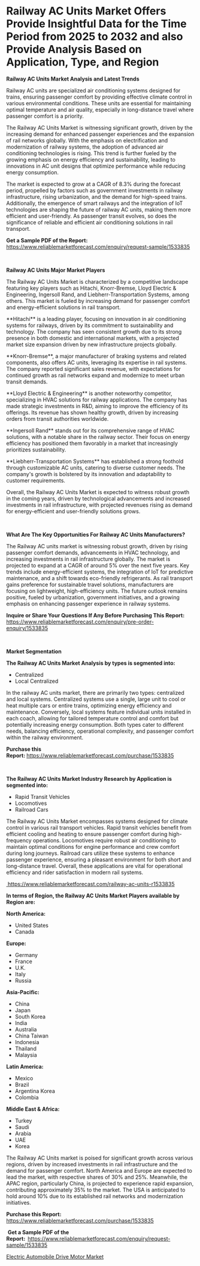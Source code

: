 <p><h1>Railway AC Units Market Offers Provide Insightful Data for the Time Period from 2025 to 2032 and also Provide Analysis Based on Application, Type, and Region</h1></p><p><strong>Railway AC Units Market Analysis and Latest Trends</strong></p>
<p><p>Railway AC units are specialized air conditioning systems designed for trains, ensuring passenger comfort by providing effective climate control in various environmental conditions. These units are essential for maintaining optimal temperature and air quality, especially in long-distance travel where passenger comfort is a priority.</p><p>The Railway AC Units Market is witnessing significant growth, driven by the increasing demand for enhanced passenger experiences and the expansion of rail networks globally. With the emphasis on electrification and modernization of railway systems, the adoption of advanced air conditioning technologies is rising. This trend is further fueled by the growing emphasis on energy efficiency and sustainability, leading to innovations in AC unit designs that optimize performance while reducing energy consumption.</p><p>The market is expected to grow at a CAGR of 8.3% during the forecast period, propelled by factors such as government investments in railway infrastructure, rising urbanization, and the demand for high-speed trains. Additionally, the emergence of smart railways and the integration of IoT technologies are shaping the future of railway AC units, making them more efficient and user-friendly. As passenger transit evolves, so does the significance of reliable and efficient air conditioning solutions in rail transport.</p></p>
<p><strong>Get a Sample PDF of the Report:&nbsp;</strong> <a href="https://www.reliablemarketforecast.com/enquiry/request-sample/1533835?utm_campaign=2875&utm_medium=2&utm_source=Github&utm_content=ia&utm_term=30032025&utm_id=railway-ac-units">https://www.reliablemarketforecast.com/enquiry/request-sample/1533835</a></p>
<p>&nbsp;</p>
<p><strong>Railway AC Units Major Market Players</strong></p>
<p><p>The Railway AC Units Market is characterized by a competitive landscape featuring key players such as Hitachi, Knorr-Bremse, Lloyd Electric & Engineering, Ingersoll Rand, and Liebherr-Transportation Systems, among others. This market is fueled by increasing demand for passenger comfort and energy-efficient solutions in rail transport.</p><p>**Hitachi** is a leading player, focusing on innovation in air conditioning systems for railways, driven by its commitment to sustainability and technology. The company has seen consistent growth due to its strong presence in both domestic and international markets, with a projected market size expansion driven by new infrastructure projects globally.</p><p>**Knorr-Bremse**, a major manufacturer of braking systems and related components, also offers AC units, leveraging its expertise in rail systems. The company reported significant sales revenue, with expectations for continued growth as rail networks expand and modernize to meet urban transit demands.</p><p>**Lloyd Electric & Engineering** is another noteworthy competitor, specializing in HVAC solutions for railway applications. The company has made strategic investments in R&D, aiming to improve the efficiency of its offerings. Its revenue has shown healthy growth, driven by increasing orders from transit authorities worldwide.</p><p>**Ingersoll Rand** stands out for its comprehensive range of HVAC solutions, with a notable share in the railway sector. Their focus on energy efficiency has positioned them favorably in a market that increasingly prioritizes sustainability.</p><p>**Liebherr-Transportation Systems** has established a strong foothold through customizable AC units, catering to diverse customer needs. The company's growth is bolstered by its innovation and adaptability to customer requirements.</p><p>Overall, the Railway AC Units Market is expected to witness robust growth in the coming years, driven by technological advancements and increased investments in rail infrastructure, with projected revenues rising as demand for energy-efficient and user-friendly solutions grows.</p></p>
<p>&nbsp;</p>
<p><strong>What Are The Key Opportunities For Railway AC Units Manufacturers?</strong></p>
<p><p>The Railway AC units market is witnessing robust growth, driven by rising passenger comfort demands, advancements in HVAC technology, and increasing investments in rail infrastructure globally. The market is projected to expand at a CAGR of around 5% over the next five years. Key trends include energy-efficient systems, the integration of IoT for predictive maintenance, and a shift towards eco-friendly refrigerants. As rail transport gains preference for sustainable travel solutions, manufacturers are focusing on lightweight, high-efficiency units. The future outlook remains positive, fueled by urbanization, government initiatives, and a growing emphasis on enhancing passenger experience in railway systems.</p></p>
<p><strong>Inquire or Share Your Questions If Any Before Purchasing This Report:</strong> <a href="https://www.reliablemarketforecast.com/enquiry/pre-order-enquiry/1533835?utm_campaign=2875&utm_medium=2&utm_source=Github&utm_content=ia&utm_term=30032025&utm_id=railway-ac-units">https://www.reliablemarketforecast.com/enquiry/pre-order-enquiry/1533835</a></p>
<p>&nbsp;</p>
<p><strong>Market Segmentation</strong></p>
<p><strong>The Railway AC Units Market Analysis by types is segmented into:</strong></p>
<p><ul><li>Centralized</li><li>Local Centralized</li></ul></p>
<p><p>In the railway AC units market, there are primarily two types: centralized and local systems. Centralized systems use a single, large unit to cool or heat multiple cars or entire trains, optimizing energy efficiency and maintenance. Conversely, local systems feature individual units installed in each coach, allowing for tailored temperature control and comfort but potentially increasing energy consumption. Both types cater to different needs, balancing efficiency, operational complexity, and passenger comfort within the railway environment.</p></p>
<p><strong>Purchase this Report:&nbsp;</strong><a href="https://www.reliablemarketforecast.com/purchase/1533835?utm_campaign=2875&utm_medium=2&utm_source=Github&utm_content=ia&utm_term=30032025&utm_id=railway-ac-units">https://www.reliablemarketforecast.com/purchase/1533835</a></p>
<p>&nbsp;</p>
<p><strong>The Railway AC Units Market Industry Research by Application is segmented into:</strong></p>
<p><ul><li>Rapid Transit Vehicles</li><li>Locomotives</li><li>Railroad Cars</li></ul></p>
<p><p>The Railway AC Units Market encompasses systems designed for climate control in various rail transport vehicles. Rapid transit vehicles benefit from efficient cooling and heating to ensure passenger comfort during high-frequency operations. Locomotives require robust air conditioning to maintain optimal conditions for engine performance and crew comfort during long journeys. Railroad cars utilize these systems to enhance passenger experience, ensuring a pleasant environment for both short and long-distance travel. Overall, these applications are vital for operational efficiency and rider satisfaction in modern rail systems.</p></p>
<p><a href="https://www.reliablemarketforecast.com/railway-ac-units-r1533835?utm_campaign=2875&utm_medium=2&utm_source=Github&utm_content=ia&utm_term=30032025&utm_id=railway-ac-units">&nbsp;https://www.reliablemarketforecast.com/railway-ac-units-r1533835</a></p>
<p><strong>In terms of Region, the Railway AC Units Market Players available by Region are:</strong></p>
<p>
    <p> <strong> North America: </strong>
        <ul>
            <li>United States</li>
            <li>Canada</li>
        </ul>
        </p> 
    <p> <strong> Europe: </strong>
        <ul>
            <li>Germany</li>
            <li>France</li>
            <li>U.K.</li>
            <li>Italy</li>
            <li>Russia</li>
        </ul>
        </p> 
    <p> <strong> Asia-Pacific: </strong>
        <ul>
            <li>China</li>
            <li>Japan</li>
            <li>South Korea</li>
            <li>India</li>
            <li>Australia</li>
            <li>China Taiwan</li>
            <li>Indonesia</li>
            <li>Thailand</li>
            <li>Malaysia</li>
        </ul>
        </p> 
    <p> <strong> Latin America: </strong>
        <ul>
            <li>Mexico</li>
            <li>Brazil</li>
            <li>Argentina Korea</li>
            <li>Colombia</li>
        </ul>
        </p> 
    <p> <strong> Middle East & Africa: </strong>
        <ul>
            <li>Turkey</li>
            <li>Saudi</li>
            <li>Arabia</li>
            <li>UAE</li>
            <li>Korea</li>
        </ul>
    </p>
    </p>
<p><p>The Railway AC Units market is poised for significant growth across various regions, driven by increased investments in rail infrastructure and the demand for passenger comfort. North America and Europe are expected to lead the market, with respective shares of 30% and 25%. Meanwhile, the APAC region, particularly China, is projected to experience rapid expansion, contributing approximately 35% to the market. The USA is anticipated to hold around 10% due to its established rail networks and modernization initiatives.</p></p>
<p><strong>Purchase this Report: </strong><a href="https://www.reliablemarketforecast.com/purchase/1533835?utm_campaign=2875&utm_medium=2&utm_source=Github&utm_content=ia&utm_term=30032025&utm_id=railway-ac-units">https://www.reliablemarketforecast.com/purchase/1533835</a></p>
<p>&nbsp;<strong>Get a Sample PDF of the Report:&nbsp;&nbsp;</strong><a href="https://www.reliablemarketforecast.com/enquiry/request-sample/1533835?utm_campaign=2875&utm_medium=2&utm_source=Github&utm_content=ia&utm_term=30032025&utm_id=railway-ac-units">https://www.reliablemarketforecast.com/enquiry/request-sample/1533835</a></p>
<p><strong></strong></p>
<p><p><a href="https://github.com/ngozudapshi/Market-Research-Report-List-1/blob/main/electric-automobile-drive-motor-market.md?utm_campaign=2875&utm_medium=2&utm_source=Github&utm_content=ia&utm_term=30032025&utm_id=railway-ac-units">Electric Automobile Drive Motor Market</a></p></p>